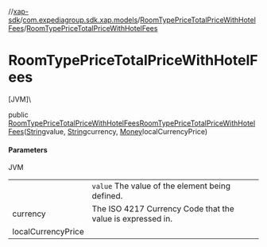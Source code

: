 //[xap-sdk](../../../index.md)/[com.expediagroup.sdk.xap.models](../index.md)/[RoomTypePriceTotalPriceWithHotelFees](index.md)/[RoomTypePriceTotalPriceWithHotelFees](-room-type-price-total-price-with-hotel-fees.md)

# RoomTypePriceTotalPriceWithHotelFees

[JVM]\

public [RoomTypePriceTotalPriceWithHotelFees](index.md)[RoomTypePriceTotalPriceWithHotelFees](-room-type-price-total-price-with-hotel-fees.md)([String](https://docs.oracle.com/javase/8/docs/api/java/lang/String.html)value, [String](https://docs.oracle.com/javase/8/docs/api/java/lang/String.html)currency, [Money](../-money/index.md)localCurrencyPrice)

#### Parameters

JVM

| | |
|---|---|
|  | `value` The value of the element being defined. |
| currency | The ISO 4217 Currency Code that the value is expressed in. |
| localCurrencyPrice |
